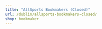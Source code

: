 ```yaml
---
title: "AllSports Bookmakers (Closed)"
url: /dublin/allsports-bookmakers-closed/
shop: bookmaker
---
```

